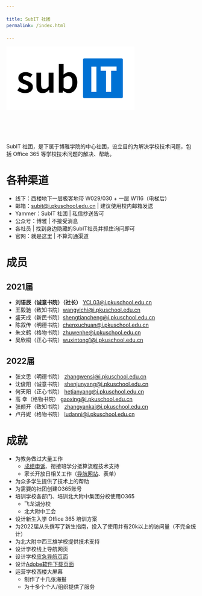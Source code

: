 ```yaml
---

title: SubIT 社团
permalink: /index.html

---
```


<script>console.log("'0xfe23432'。你知道要把它填在哪里。");</script>

<p  style="height: 210px"><img src="./SubIT-Normal@512.png" height="170"></p>
<!--
<p style="font-size: 30px;margin-bottom: 0.25em;margin-top: -0.4em;padding-left: 120px;font-weight: bold;color: black;" id="subit">SubIT 社团</p> -->

<p><img src="https://img.shields.io/badge/%E6%88%90%E7%AB%8B%E4%BA%8E-2018.12-blue.svg" alt="">
<!--<img src="https://img.shields.io/badge/Output_Status-%E5%92%95%E5%92%95%E5%92%95-red.svg" alt="">-->
<img src="https://img.shields.io/badge/%E6%80%BB%E4%BA%BA%E6%95%B0-12-green.svg" alt=""></p>

SubIT 社团，是下属于博雅学院的中心社团，设立目的为解决学校技术问题，包括 Office 365 等学校技术问题的解决、帮助。

# 各种渠道
- 线下：西楼地下一层极客地带 W029/030 + 一层 W116（电梯后）
- 邮箱：<subit@i.pkuschool.edu.cn> \| 建议使用校内邮箱发送
- Yammer：SubIT 社团 \| 私信抄送皆可
- 公众号：博雅 | 不接受消息
- 各社员 \| 找到身边隐藏的SubIT社员并抓住询问即可
- 官网：就是这里 \| 不算沟通渠道


# 成员

## 2021届
- **刘语辰（诚意书院）（社长）** <YCL03@i.pkuschool.edu.cn>
- 王毅驰（致知书院）<wangyichi@i.pkuschool.edu.cn>
- 盛天成（新民书院）<shengtiancheng@i.pkuschool.edu.cn>
- 陈叙传（明德书院）<chenxuchuan@i.pkuschool.edu.cn>
- 朱文鹤（格物书院）<zhuwenhe@i.pkuschool.edu.cn>
- 吴欣桐（正心书院）<wuxintong1@i.pkuschool.edu.cn>

## 2022届
- 张文思（明德书院） <zhangwensi@i.pkuschool.edu.cn>
- 沈俊阳（诚意书院） <shenjunyang@i.pkuschool.edu.cn>
- 何天阳（正心书院） <hetianyang@i.pkuschool.edu.cn>
- 高  幸（格物书院） <gaoxing@i.pkuschool.edu.cn>
- 张颜开（致知书院） <zhangyankai@i.pkuschool.edu.cn>
- 卢丹妮（格物书院） <ludanni@i.pkuschool.edu.cn>

# 成就

- 为教务做过大量工作
  - [成绩申诉](https://mp.weixin.qq.com/s/EeCa3_i17T6fEsC_F6HaxA)、衔接班学分抵算流程技术支持
  - 家长开放日相关工作（[导航网站](https://pkuschool.github.io/ptm)、表单）
- 为众多学生提供了技术上的帮助
- 为需要的社团创建O365账号
- 培训学校各部门、培训北大附中集团分校使用O365
  - 飞龙湖分校
  - 北大附中工会
- 设计新生入学 Office 365 培训方案
- 为2022届从头撰写了新生指南，投入了使用并有20k以上的访问量（不完全统计）
- 为北大附中西三旗学校提供技术支持
- 设计学校线上导航网页
- 设计学校[应急导航页面](https://pkuschool.github.io/links/)
- 设计[Adobe软件下载页面](https://pkuschool.github.io/adobedl)
- 运营学校西楼大屏幕
    - 制作了十几张海报
    - 为十多个个人/组织提供了服务

